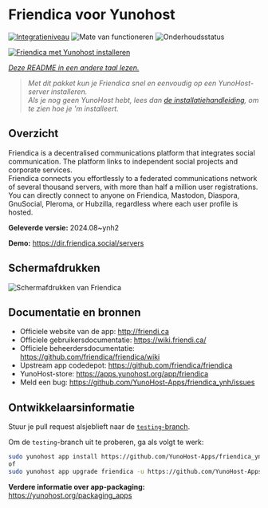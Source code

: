 <!--
NB: Deze README is automatisch gegenereerd door <https://github.com/YunoHost/apps/tree/master/tools/readme_generator>
Hij mag NIET handmatig aangepast worden.
-->

# Friendica voor Yunohost

[![Integratieniveau](https://apps.yunohost.org/badge/integration/friendica)](https://ci-apps.yunohost.org/ci/apps/friendica/)
![Mate van functioneren](https://apps.yunohost.org/badge/state/friendica)
![Onderhoudsstatus](https://apps.yunohost.org/badge/maintained/friendica)

[![Friendica met Yunohost installeren](https://install-app.yunohost.org/install-with-yunohost.svg)](https://install-app.yunohost.org/?app=friendica)

*[Deze README in een andere taal lezen.](./ALL_README.md)*

> *Met dit pakket kun je Friendica snel en eenvoudig op een YunoHost-server installeren.*  
> *Als je nog geen YunoHost hebt, lees dan [de installatiehandleiding](https://yunohost.org/install), om te zien hoe je 'm installeert.*

## Overzicht

Friendica is a decentralised communications platform that integrates social communication. The platform links to independent social projects and corporate services.  
Friendica connects you effortlessly to a federated communications network of several thousand servers, with more than half a million user registrations. You can directly connect to anyone on Friendica, Mastodon, Diaspora, GnuSocial, Pleroma, or Hubzilla, regardless where each user profile is hosted.


**Geleverde versie:** 2024.08~ynh2

**Demo:** <https://dir.friendica.social/servers>

## Schermafdrukken

![Schermafdrukken van Friendica](./doc/screenshots/friendica-vier-profile.png)

## Documentatie en bronnen

- Officiele website van de app: <http://friendi.ca>
- Officiele gebruikersdocumentatie: <https://wiki.friendi.ca/>
- Officiele beheerdersdocumentatie: <https://github.com/friendica/friendica/wiki>
- Upstream app codedepot: <https://github.com/friendica/friendica>
- YunoHost-store: <https://apps.yunohost.org/app/friendica>
- Meld een bug: <https://github.com/YunoHost-Apps/friendica_ynh/issues>

## Ontwikkelaarsinformatie

Stuur je pull request alsjeblieft naar de [`testing`-branch](https://github.com/YunoHost-Apps/friendica_ynh/tree/testing).

Om de `testing`-branch uit te proberen, ga als volgt te werk:

```bash
sudo yunohost app install https://github.com/YunoHost-Apps/friendica_ynh/tree/testing --debug
of
sudo yunohost app upgrade friendica -u https://github.com/YunoHost-Apps/friendica_ynh/tree/testing --debug
```

**Verdere informatie over app-packaging:** <https://yunohost.org/packaging_apps>
